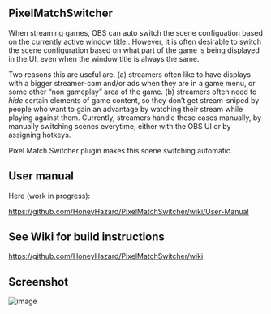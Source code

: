 ## PixelMatchSwitcher
When streaming games, OBS can auto switch the scene configuation based on the currently active window title.. However, it is often desirable to switch the scene configuration based on what part of the game is being displayed in the UI, even when the window title is always the same.

Two reasons this are useful are. (a) streamers often like to have displays with a bigger streamer-cam and/or ads when they are in a game menu, or some other “non gameplay” area of the game. (b) streamers often need to *hide* certain elements of game content, so they don’t get stream-sniped by people who want to gain an advantage by watching their stream while playing against them.  Currently, streamers handle these cases manually, by manually switching scenes everytime, either with the OBS UI or by assigning hotkeys.

Pixel Match Switcher plugin makes this scene switching automatic.

## User manual
Here (work in progress):

https://github.com/HoneyHazard/PixelMatchSwitcher/wiki/User-Manual

## See Wiki for build instructions
https://github.com/HoneyHazard/PixelMatchSwitcher/wiki

## Screenshot
![image](https://raw.githubusercontent.com/wiki/HoneyHazard/PixelMatchSwitcher/images/readme_screenshot.png)
